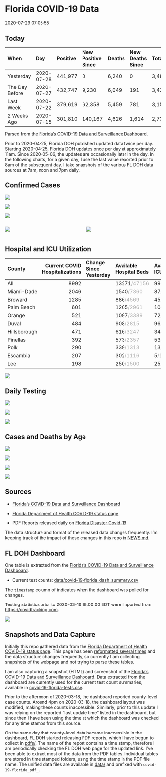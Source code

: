 Florida COVID-19 Data
================
2020-07-29 07:05:55

## Today

| When           | Day        | Positive | New Positive Since | Deaths | New Deaths Since | Total     |
| :------------- | :--------- | :------- | :----------------- | :----- | :--------------- | :-------- |
| Yesterday      | 2020-07-28 | 441,977  | 0                  | 6,240  | 0                | 3,480,299 |
| The Day Before | 2020-07-27 | 432,747  | 9,230              | 6,049  | 191              | 3,431,497 |
| Last Week      | 2020-07-22 | 379,619  | 62,358             | 5,459  | 781              | 3,154,711 |
| 2 Weeks Ago    | 2020-07-15 | 301,810  | 140,167            | 4,626  | 1,614            | 2,735,953 |

Parsed from the [Florida’s COVID-19 Data and Surveillance
Dashboard](https://fdoh.maps.arcgis.com/apps/opsdashboard/index.html#/8d0de33f260d444c852a615dc7837c86).

Prior to 2020-04-25, Florida DOH published updated data twice per day.
Starting 2020-04-25, Florida DOH updates once per day at approximately
11am. Since 2020-05-06, the updates are occasionally later in the day.
In the following charts, for a given day, I use the last value reported
prior to 8am of the subsequent day. I take snapshots of the various FL
DOH data sources at 7am, noon and 7pm daily.

## Confirmed Cases

![](plots/covid-19-florida-daily-test-changes.png)

![](plots/covid-19-florida-deaths-by-day.png)

![](plots/covid-19-florida-county-top-6.png)

<div class="columns">

<div class="column is-full-mobile">

![](plots/covid-19-florida-testing.png)

</div>

<div class="column is-full-mobile">

![](plots/covid-19-florida-total-positive.png)

</div>

</div>

## Hospital and ICU Utilization

| County       | Current COVID Hospitalizations | Change Since Yesterday | Available Hospital Beds                      | Available ICU Beds                        |
| :----------- | -----------------------------: | :--------------------- | :------------------------------------------- | :---------------------------------------- |
| All          |                           8992 |                        | 13271<span style="color: #aaa">/47156</span> | 995<span style="color: #aaa">/5225</span> |
| Miami-Dade   |                           2046 |                        | 1540<span style="color: #aaa">/7360</span>   | 87<span style="color: #aaa">/912</span>   |
| Broward      |                           1285 |                        | 886<span style="color: #aaa">/4569</span>    | 45<span style="color: #aaa">/490</span>   |
| Palm Beach   |                            601 |                        | 1205<span style="color: #aaa">/2961</span>   | 108<span style="color: #aaa">/316</span>  |
| Orange       |                            521 |                        | 1097<span style="color: #aaa">/3389</span>   | 72<span style="color: #aaa">/300</span>   |
| Duval        |                            484 |                        | 908<span style="color: #aaa">/2815</span>    | 96<span style="color: #aaa">/345</span>   |
| Hillsborough |                            471 |                        | 616<span style="color: #aaa">/3247</span>    | 34<span style="color: #aaa">/353</span>   |
| Pinellas     |                            392 |                        | 573<span style="color: #aaa">/2357</span>    | 53<span style="color: #aaa">/254</span>   |
| Polk         |                            290 |                        | 339<span style="color: #aaa">/1313</span>    | 13<span style="color: #aaa">/150</span>   |
| Escambia     |                            207 |                        | 302<span style="color: #aaa">/1116</span>    | 5<span style="color: #aaa">/136</span>    |
| Lee          |                            198 |                        | 250<span style="color: #aaa">/1500</span>    | 25<span style="color: #aaa">/116</span>   |

![](plots/covid-19-florida-icu-usage.png)

## Daily Testing

![](plots/covid-19-florida-tests-per-case.png)

<!-- ![](plots/covid-19-florida-change-new-cases.png) -->

![](plots/covid-19-florida-tests-percent-positive.png)

![](plots/covid-19-florida-test-and-case-growth.png)

## Cases and Deaths by Age

![](plots/covid-19-florida-weekly-events-by-age.png)

![](plots/covid-19-florida-age.png)

![](plots/covid-19-florida-age-deaths.png)

![](plots/covid-19-florida-age-sex.png)

## Sources

  - [Florida’s COVID-19 Data and Surveillance
    Dashboard](https://fdoh.maps.arcgis.com/apps/opsdashboard/index.html#/8d0de33f260d444c852a615dc7837c86)

  - [Florida Department of Health COVID-19 status
    page](http://www.floridahealth.gov/diseases-and-conditions/COVID-19/)

  - PDF Reports released daily on [Florida Disaster
    Covid-19](http://www.floridahealth.gov/diseases-and-conditions/COVID-19/)

The data structure and format of the released data changes frequently.
I’m keeping track of the impact of these changes in this repo in
[NEWS.md](NEWS.md).

## FL DOH Dashboard

One table is extracted from the [Florida’s COVID-19 Data and
Surveillance
Dashboard](https://fdoh.maps.arcgis.com/apps/opsdashboard/index.html#/8d0de33f260d444c852a615dc7837c86).

  - Current test counts:
    [data/covid-19-florida\_dash\_summary.csv](data/covid-19-florida_dash_summary.csv)

The `timestamp` column of indicates when the dashboard was polled for
changes.

Testing statistics prior to 2020-03-16 18:00:00 EDT were imported from
<https://covidtracking.com>.

![](screenshots/fodh_maps_arcgis_com__apps__opsdashboard.png)

## Snapshots and Data Capture

Initially this repo gathered data from the [Florida Department of Health
COVID-19 status
page](http://www.floridahealth.gov/diseases-and-conditions/COVID-19/).
This page has been [reformatted several
times](screenshots/floridahealth_gov__diseases-and-conditions__COVID-19.png)
and the data structure changes frequently, so currently I am collecting
snapshots of the webpage and not trying to parse these tables.

I am also capturing a snapshot (HTML) and screenshot of the [Florida’s
COVID-19 Data and Surveillance
Dashboard](https://fdoh.maps.arcgis.com/apps/opsdashboard/index.html#/8d0de33f260d444c852a615dc7837c86).
Data extracted from the dashboard are currently used for the current
test count summaries, available in
[covid-19-florida-tests.csv](covid-19-florida-tests.csv).

Prior to the afternoon of 2020-03-18, the dashboard reported
county-level case counts. Around 4pm on 2020-03-18, the dashboard layout
was modified, making these counts inaccessible. Similarly, prior to this
update I was relying on the reported “last update time” listed in the
dashboard, but since then I have been using the time at which the
dashboard was checked for any time stamps from this source.

On the same day that county-level data became inaccessible in the
dashboard, FL DOH started releasing PDF reports, which I have begun to
collect in [pdfs/](pdfs/). The name of the report contains a time stamp,
therefore I am periodically checking the FL DOH web page for the updated
link. I’ve been able to extract most of the data from the PDF tables.
Individual tables are stored in time stamped folders, using the time
stamp in the PDF file name. The unified data files are available in
[data/](data/) and prefixed with `covid-19-florida_pdf_`.
